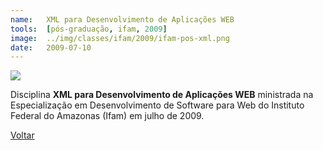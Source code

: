 ```yaml
---
name:  	XML para Desenvolvimento de Aplicações WEB
tools: 	[pós-graduação, ifam, 2009]
image: 	../img/classes/ifam/2009/ifam-pos-xml.png
date: 	2009-07-10
---
```


![](../img/classes/ifam/2009/ifam-pos-xml.png)

Disciplina **XML para Desenvolvimento de Aplicações WEB** ministrada na Especialização em Desenvolvimento de Software para Web do Instituto Federal do Amazonas (Ifam) em julho de 2009.

<p class="text-center">
	<a class="btn btn-outline-primary mt-1" href="{{ site.baseurl }}/classes/">Voltar</a>
</p>